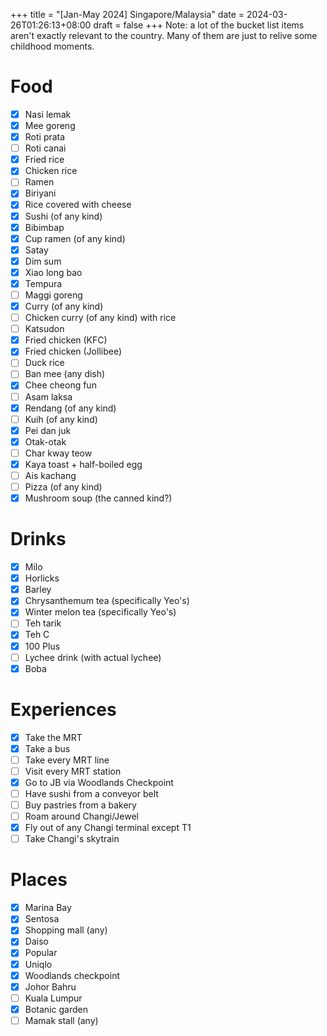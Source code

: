 +++
title = "[Jan-May 2024] Singapore/Malaysia"
date = 2024-03-26T01:26:13+08:00
draft = false
+++
Note: a lot of the bucket list items aren't exactly relevant to the country. Many of them are just to relive some childhood moments.
# Food

- [x] Nasi lemak 
- [x] Mee goreng
- [x] Roti prata
- [ ] Roti canai
- [x] Fried rice
- [x] Chicken rice
- [ ] Ramen
- [x] Biriyani
- [x] Rice covered with cheese
- [x] Sushi (of any kind)
- [x] Bibimbap
- [x] Cup ramen (of any kind)
- [x] Satay
- [x] Dim sum
- [x] Xiao long bao
- [x] Tempura
- [ ] Maggi goreng
- [x] Curry (of any kind)
- [ ] Chicken curry (of any kind) with rice
- [ ] Katsudon
- [x] Fried chicken (KFC)
- [x] Fried chicken (Jollibee)
- [ ] Duck rice
- [ ] Ban mee (any dish)
- [x] Chee cheong fun
- [ ] Asam laksa
- [x] Rendang (of any kind)
- [ ] Kuih (of any kind)
- [x] Pei dan juk
- [x] Otak-otak
- [ ] Char kway teow
- [x] Kaya toast + half-boiled egg
- [ ] Ais kachang
- [ ] Pizza (of any kind)
- [x] Mushroom soup (the canned kind?)
# Drinks

- [x] Milo
- [x] Horlicks
- [x] Barley
- [x] Chrysanthemum tea (specifically Yeo's)
- [x] Winter melon tea (specifically Yeo's)
- [ ] Teh tarik
- [x] Teh C
- [x] 100 Plus
- [ ] Lychee drink (with actual lychee)
- [x] Boba
# Experiences

- [x] Take the MRT
- [x] Take a bus
- [ ] Take every MRT line
- [ ] Visit every MRT station
- [x] Go to JB via Woodlands Checkpoint
- [ ] Have sushi from a conveyor belt
- [ ] Buy pastries from a bakery
- [ ] Roam around Changi/Jewel
- [x] Fly out of any Changi terminal except T1
- [ ] Take Changi's skytrain
# Places

- [x] Marina Bay
- [x] Sentosa
- [x] Shopping mall (any)
- [x] Daiso
- [x] Popular
- [x] Uniqlo
- [x] Woodlands checkpoint
- [x] Johor Bahru
- [ ] Kuala Lumpur
- [x] Botanic garden
- [ ] Mamak stall (any)
